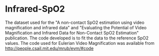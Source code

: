 # Infrared-SpO2
The dataset used for the "A non-contact SpO2 estimation using video magnification and infrared data" and "Evaluating the Potential of Video Magnification and Infrared
Data for Non-Contact SpO2 Estimation" publication. The code developed is to fit the data to the reference SpO2 values. The code used for Eulerian Video Magnification was available from http://people.csail.mit.edu/mrub/evm/#code
